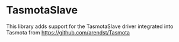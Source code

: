 # TasmotaSlave

This library adds support for the TasmotaSlave driver integrated into Tasmota from https://github.com/arendst/Tasmota
